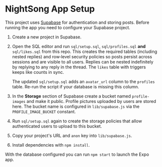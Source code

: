 # NightSong App Setup

This project uses [Supabase](https://supabase.com) for authentication and storing posts. Before running the app you need to configure your Supabase project.

1. Create a new project in Supabase.
2. Open the SQL editor and run `sql/setup.sql`, `sql/profiles.sql` **and** `sql/likes.sql` from this repo. This creates the required tables (including nested replies) and row‑level security policies so posts persist across sessions and are visible to all users. Replies can be nested indefinitely by replying to any reply in the thread. The `likes` table with triggers keeps like counts in sync.

   The updated `sql/setup.sql` adds an `avatar_url` column to the `profiles` table. Re-run the script if your database is missing this column.

3. In the **Storage** section of Supabase create a bucket named `profile-images` and make it public. Profile pictures uploaded by users are stored here. The bucket name is configured in `lib/supabase.js` via the `PROFILE_IMAGE_BUCKET` constant.
4. Run `sql/setup.sql` again to create the storage policies that allow authenticated users to upload to this bucket.
5. Copy your project's URL and `anon` key into `lib/supabase.js`.
6. Install dependencies with `npm install`.


With the database configured you can run `npm start` to launch the Expo app.
